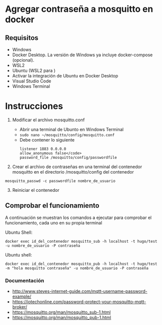 # Agregar contraseña a mosquitto en docker

## Requisitos

- Windows
- Docker Desktop. La versión de Windows ya incluye docker-compose (opcional).
- WSL2
- Ubuntu (WSL2 para )
- Activar la integración de Ubuntu en Docker Desktop
- Visual Studio Code
- Windows Terminal

# Instrucciones

1. Modificar el archivo mosquitto.conf
    - Abrir una terminal de Ubunto en Windows Terminal
    - ```sudo nano ~/mosquitto/config/mosquitto.conf```
    - Debe contener lo siguiente
        ```
        listener 1883 0.0.0.0        
        allow_anonymous false</code>
        password_file /mosquitto/config/passwordfile
        ```

2. Crear el archivo de contraseñas en una terminal del contenedor mosquitto en el directorio /mosquitto/config del contenedor

```mosquitto_passwd -c passwordfile nombre_de_usuario```

3. Reiniciar el contenedor

## Comprobar el funcionamiento

A continuación se muestran los comandos a ejecutar para comprobar el funcionamiento, cada uno en su propia terminal

Ubuntu Shell:

```docker exec id_del_contenedor mosquitto_sub -h localhost -t hugo/test -u nombre_de_usuario -P contraseña```

Ubuntu shell:

```docker exec id_del_contenedor mosquitto_pub -h localhost -t hugo/test -m "hola mosquitto contraseña" -u nombre_de_usuario -P contraseña```

### Documentación

- http://www.steves-internet-guide.com/mqtt-username-password-example/
- https://iotechonline.com/password-protect-your-mosquitto-mqtt-broker/
- https://mosquitto.org/man/mosquitto_sub-1.html
- https://mosquitto.org/man/mosquitto_pub-1.html

